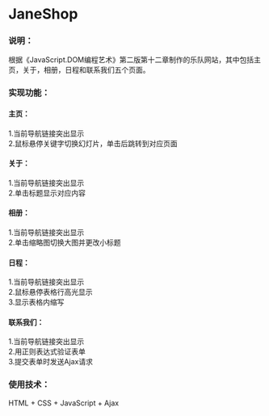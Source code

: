 # JaneShop

### 说明：
根据《JavaScript.DOM编程艺术》第二版第十二章制作的乐队网站，其中包括主页，关于，相册，日程和联系我们五个页面。
  
### 实现功能：
#### 主页：
1.当前导航链接突出显示  
2.鼠标悬停关键字切换幻灯片，单击后跳转到对应页面  

#### 关于：
1.当前导航链接突出显示  
2.单击标题显示对应内容  
  
#### 相册：
1.当前导航链接突出显示  
2.单击缩略图切换大图并更改小标题  

#### 日程：
1.当前导航链接突出显示  
2.鼠标悬停表格行高光显示  
3.显示表格内缩写  

#### 联系我们：
1.当前导航链接突出显示  
2.用正则表达式验证表单  
3.提交表单时发送Ajax请求  

### 使用技术：
HTML + CSS + JavaScript + Ajax  

